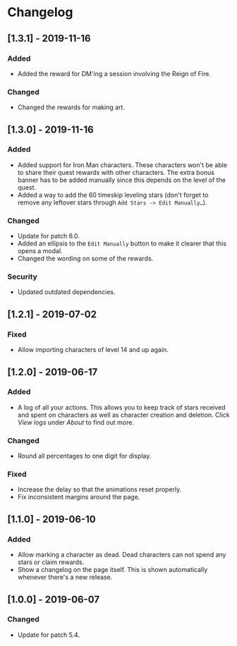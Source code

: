 # Changelog

## [1.3.1] - 2019-11-16

### Added

- Added the reward for DM'ing a session involving the Reign of Fire.

### Changed

- Changed the rewards for making art.

## [1.3.0] - 2019-11-16

### Added

- Added support for Iron Man characters. These characters won't be able to share
  their quest rewards with other characters. The extra bonus banner has to be
  added manually since this depends on the level of the quest.
- Added a way to add the 60 timeskip leveling stars (don't forget to remove any
  leftover stars through `Add Stars -> Edit Manually…`).

### Changed

- Update for patch 6.0.
- Added an ellipsis to the `Edit Manually` button to make it clearer that this
  opens a modal.
- Changed the wording on some of the rewards.

### Security

- Updated outdated dependencies.

## [1.2.1] - 2019-07-02

### Fixed

- Allow importing characters of level 14 and up again.

## [1.2.0] - 2019-06-17

### Added

- A log of all your actions. This allows you to keep track of stars received and
  spent on characters as well as character creation and deletion. Click _View
  logs_ under _About_ to find out more.

### Changed

- Round all percentages to one digit for display.

### Fixed

- Increase the delay so that the animations reset properly.
- Fix inconsistent margins around the page.

## [1.1.0] - 2019-06-10

### Added

- Allow marking a character as dead. Dead characters can not spend any stars or
  claim rewards.
- Show a changelog on the page itself. This is shown automatically whenever
  there's a new release.

## [1.0.0] - 2019-06-07

### Changed

- Update for patch 5.4.

